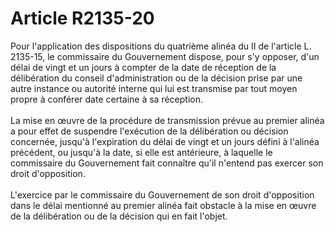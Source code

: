 # Article R2135-20

<p align="left">
  Pour l'application des dispositions du quatrième alinéa du II de l'article L. 2135-15, le commissaire du Gouvernement dispose, pour s'y opposer, d'un délai de vingt et un jours à compter de la date de réception de la délibération du conseil d'administration ou de la décision prise par une autre instance ou autorité interne qui lui est transmise par tout moyen propre à conférer date certaine à sa réception. <br /> <br /> La mise en œuvre de la procédure de transmission prévue au premier alinéa a pour effet de suspendre l'exécution de la délibération ou décision concernée, jusqu'à l'expiration du délai de vingt et un jours défini à l'alinéa précédent, ou jusqu'à la date, si elle est antérieure, à laquelle le commissaire du Gouvernement fait connaître qu'il n'entend pas exercer son droit d'opposition. <br /> <br /> L'exercice par le commissaire du Gouvernement de son droit d'opposition dans le délai mentionné au premier alinéa fait obstacle à la mise en œuvre de la délibération ou de la décision qui en fait l'objet. <br />
</p>